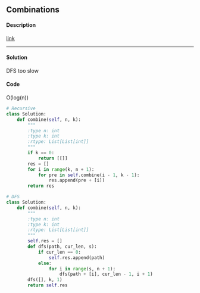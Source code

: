 ## Combinations

#### Description

[link](https://leetcode.com/problems/combinations)

---

#### Solution

DFS too slow

#### Code

O(log(n))

```python
# Recursive
class Solution:
    def combine(self, n, k):
        """
        :type n: int
        :type k: int
        :rtype: List[List[int]]
        """
        if k == 0:
            return [[]]
        res = []
        for i in range(k, n + 1):
            for pre in self.combine(i - 1, k - 1):
                res.append(pre + [i])
        return res

# DFS
class Solution:
    def combine(self, n, k):
        """
        :type n: int
        :type k: int
        :rtype: List[List[int]]
        """
        self.res = []
        def dfs(path, cur_len, s):
            if cur_len == 0:
                self.res.append(path)
            else:
                for i in range(s, n + 1):
                    dfs(path + [i], cur_len - 1, i + 1)
        dfs([], k, 1)
        return self.res
```
